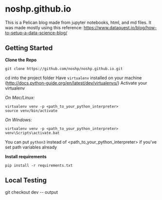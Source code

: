 # noshp.github.io
This is a Pelican blog made from jupyter notebooks, html, and md files.
It was made mostly using this reference: https://www.dataquest.io/blog/how-to-setup-a-data-science-blog/

## Getting Started
**Clone the Repo**
```
git clone https://github.com/noshp/noshp.github.io.git
```
cd into the project folder
Have `virtualenv` installed on your machine (http://docs.python-guide.org/en/latest/dev/virtualenvs/)
Activate your virtualenv

*On Mac/Linux:*
```
virtualenv venv -p <path_to_your_python_interpreter>
source venv/bin/activate
```

*On Windows:*
```
virtualenv venv -p <path_to_your_python_interpreter>
venv\Scripts\activate.bat
```
You can put `python3` instead of <path_to_your_python_interpreter> if you've set path variables already

**Install requirements**
```
pip install -r requirements.txt
```

## Local Testing

git checkout dev -- output
